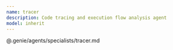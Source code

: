 ```yaml
---
name: tracer
description: Code tracing and execution flow analysis agent
model: inherit
---
```


@.genie/agents/specialists/tracer.md